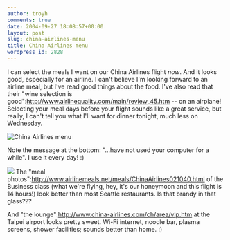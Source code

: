```yaml
---
author: troyh
comments: true
date: 2004-09-27 18:08:57+00:00
layout: post
slug: china-airlines-menu
title: China Airlines menu
wordpress_id: 2828
---
```


I can select the meals I want on our China Airlines flight _now_. And it looks good, especially for an airline. I can't believe I'm looking forward to an airline meal, but I've read good things about the food. I've also read that their "wine selection is good":http://www.airlinequality.com/main/review_45.htm -- on an airplane! Selecting your meal days before your flight sounds like a great service, but really, I can't tell you what I'll want for dinner tonight, much less on Wednesday.

![China Airlines menu](http://troyandgay.com/pix/calmenu.gif)

Note the message at the bottom: "...have not used your computer for a while". I use it every day! :)

![](http://www.airlinemeals.net/images/meals/chinaairlines036.jpg) The "meal photos":http://www.airlinemeals.net/meals/ChinaAirlines021040.html of the Business class (what we're flying, hey, it's our honeymoon and this flight is 14 hours!) look better than most Seattle restaurants. Is that brandy in that glass???

And "the lounge":http://www.china-airlines.com/ch/area/vip.htm at the Taipei airport looks pretty sweet. Wi-Fi internet, noodle bar, plasma screens, shower facilities; sounds better than home. :)
